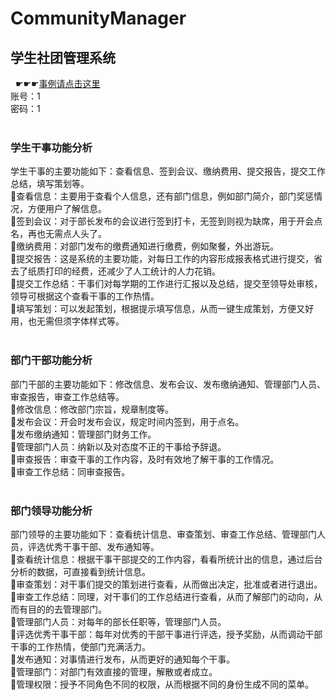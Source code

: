 # CommunityManager
## 学生社团管理系统
&nbsp;&nbsp;☛☛☛[事例请点击这里](http://www.bemess.xyz:8765/CommunityManager/html/login.html)<br>
账号：1<br>
密码：1<br><br>
### 学生干事功能分析<br>
学生干事的主要功能如下：查看信息、签到会议、缴纳费用、提交报告，提交工作总结，填写策划等。<br>
查看信息：主要用于查看个人信息，还有部门信息，例如部门简介，部门奖惩情况，方便用户了解信息。<br>
签到会议：对于部长发布的会议进行签到打卡，无签到则视为缺席，用于开会点名，再也无需点人头了。<br>
缴纳费用：对部门发布的缴费通知进行缴费，例如聚餐，外出游玩。 <br>
提交报告：这是系统的主要功能，对每日工作的内容形成报表格式进行提交，省去了纸质打印的经费，还减少了人工统计的人力花销。<br>
提交工作总结：干事们对每学期的工作进行汇报以及总结，提交至领导处审核，领导可根据这个查看干事的工作热情。<br>
填写策划：可以发起策划，根据提示填写信息，从而一键生成策划，方便又好用，也无需但须字体样式等。<br><br>



### 部门干部功能分析<br>
部门干部的主要功能如下：修改信息、发布会议、发布缴纳通知、管理部门人员、审查报告，审查工作总结等。<br>
修改信息：修改部门宗旨，规章制度等。<br>
发布会议：开会时发布会议，规定时间内签到，用于点名。<br>
发布缴纳通知：管理部门财务工作。 <br>
管理部门人员：纳新以及对态度不正的干事给予辞退。<br>
审查报告：审查干事的工作内容，及时有效地了解干事的工作情况。<br>
审查工作总结：同审查报告。<br>
<br>


### 部门领导功能分析<br>
部门领导的主要功能如下：查看统计信息、审查策划、审查工作总结、管理部门人员，评选优秀干事干部、发布通知等。<br>
查看统计信息：根据干事干部提交的工作内容，看看所统计出的信息，通过后台分析的数据，可直接看到统计信息。<br>
审查策划：对干事们提交的策划进行查看，从而做出决定，批准或者进行退出。<br>
审查工作总结：同理，对干事们的工作总结进行查看，从而了解部门的动向，从而有目的的去管理部门。<br>
管理部门人员：对每年的部长任职等，管理部门人员。<br>
评选优秀干事干部：每年对优秀的干部干事进行评选，授予奖励，从而调动干部干事的工作热情，使部门充满活力。<br>
发布通知：对事情进行发布，从而更好的通知每个干事。<br>
管理部门：对部门有效直接的管理，解散或者成立。<br>
管理权限：授予不同角色不同的权限，从而根据不同的身份生成不同的菜单。<br>
